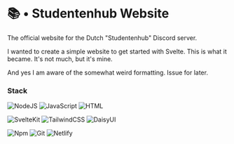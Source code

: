 # 📚 • Studentenhub Website
The official website for the Dutch "Studentenhub" Discord server.

I wanted to create a simple website to get started with Svelte. This is what it became. It's not much, but it's mine.

And yes I am aware of the somewhat weird formatting. Issue for later.

### Stack
![NodeJS](https://img.shields.io/badge/-Node.js-000?style=for-the-badge&logo=node.js)
![JavaScript](https://img.shields.io/badge/-JavaScript-000?style=for-the-badge&logo=JavaScript)
![HTML](https://img.shields.io/badge/-HTML-000?style=for-the-badge&logo=html5)

![SvelteKit](https://img.shields.io/badge/-SvelteKit-000?style=for-the-badge&logo=svelte)
![TailwindCSS](https://img.shields.io/badge/-TailwindCSS-000?style=for-the-badge&logo=tailwindcss)
![DaisyUI](https://img.shields.io/badge/-DaisyUI-000?style=for-the-badge&logo=daisyui)

![Npm](https://img.shields.io/badge/-NPM-000?style=for-the-badge&logo=npm)
![Git](https://img.shields.io/badge/-Git-000?style=for-the-badge&logo=git)
![Netlify](https://img.shields.io/badge/-Netlify-000?style=for-the-badge&logo=netlify)